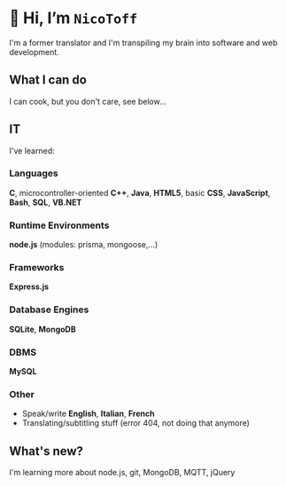 # 👋 Hi, I’m `NicoToff`
I'm a former translator and I'm transpiling my brain into software and web development.
## What I can do
I can cook, but you don't care, see below...

## IT
I've learned:
### Languages
**C**, microcontroller-oriented **C++**, **Java**, **HTML5**, basic **CSS**, **JavaScript**, **Bash**, **SQL**, **VB.NET**
### Runtime Environments
**node.js** (modules: prisma, mongoose,...)
### Frameworks
**Express.js**
### Database Engines
**SQLite**, **MongoDB**
### DBMS
**MySQL**
### Other
- Speak/write **English**, **Italian**, **French**
- Translating/subtitling stuff (error 404, not doing that anymore)

## What's new?
I'm learning more about node.js, git, MongoDB, MQTT, jQuery

